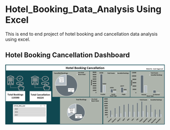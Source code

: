 # Hotel_Booking_Data_Analysis Using Excel
This is end to end project of hotel booking and cancellation data analysis using excel.

## Hotel Booking Cancellation Dashboard  
![HotelBookingCancellation](https://github.com/ArpitAggarwal10/Hotel_Booking_Data_Analysis/blob/main/Hotel%20Booking%20Cancellation%20Dashboard.png)
